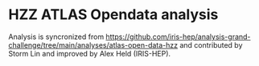 # HZZ ATLAS Opendata analysis


Analysis is syncronized from https://github.com/iris-hep/analysis-grand-challenge/tree/main/analyses/atlas-open-data-hzz and contributed by Storm Lin and improved by Alex Held (IRIS-HEP).